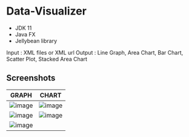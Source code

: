 # Data-Visualizer
- JDK 11
- Java FX
- Jellybean library

Input  : XML files or XML url
Output : Line Graph, Area Chart, Bar Chart, Scatter Plot, Stacked Area Chart

## Screenshots
GRAPH | CHART
:-------------------------:|:-------------------------:
![image](https://user-images.githubusercontent.com/75536064/149649807-4ecb1b8a-f05c-4a8b-b885-aca3046afd6f.png) | ![image](https://user-images.githubusercontent.com/75536064/149649825-da78bf18-cf7a-4f60-b0da-61e451cb41a9.png)
![image](https://user-images.githubusercontent.com/75536064/149649816-e2868275-084e-4eac-813a-d5fe13a1f684.png) | ![image](https://user-images.githubusercontent.com/75536064/149649828-08065761-b9b6-45a8-bc08-468e8806b5b5.png)
![image](https://user-images.githubusercontent.com/75536064/149726487-e6634136-c521-4558-a748-213d69a12901.png) | 


